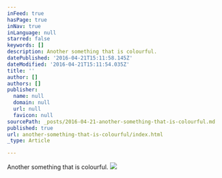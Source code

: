 ```yaml
---
inFeed: true
hasPage: true
inNav: true
inLanguage: null
starred: false
keywords: []
description: Another something that is colourful.
datePublished: '2016-04-21T15:11:58.145Z'
dateModified: '2016-04-21T15:11:54.035Z'
title: ''
author: []
authors: []
publisher:
  name: null
  domain: null
  url: null
  favicon: null
sourcePath: _posts/2016-04-21-another-something-that-is-colourful.md
published: true
url: another-something-that-is-colourful/index.html
_type: Article

---
```

Another something that is colourful.
![](https://the-grid-user-content.s3-us-west-2.amazonaws.com/714c2d14-b239-4ea3-a466-4a798c631e30.jpg)